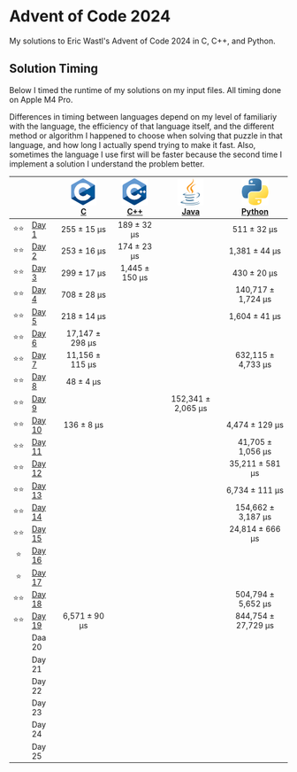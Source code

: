 # Advent of Code 2024

My solutions to Eric Wastl's Advent of Code 2024 in C, C++, and Python.

## Solution Timing

Below I timed the runtime of my solutions on my input files. All timing done on Apple M4 Pro.

Differences in timing between languages depend on my level of familiariy with the language, the efficiency of that language itself, and the different method or algorithm I happened to choose when solving that puzzle in that language, and how long I actually spend trying to make it fast. Also, sometimes the language I use first will be faster because the second time I implement a solution I understand the problem better.

|    |                                                | [![C](aoc24c/c.png)](/aoc24c/)<br>[C](/aoc24c/) | [![C](aoc24cpp/cpp.png)](/aoc24cpp/)<br>[C++](/aoc24cpp/) | [![Java](aoc24java/java.png)](/aoc24java/)<br>[Java](/aoc24java/) | [![Python](aoc24py/py.png)](/aoc24py/)<br>[Python](/aoc24py/) |
|:--:|:-----------------------------------------------|:-----------------------------------------------:|:---------------------------------------------------------:|:-----------------------------------------------------------------:|:-------------------------------------------------------------:|
|⭐️⭐️| [Day 1](https://adventofcode.com/2024/day/1)   |     255 ±  15 μs                                |     189 ±  32 μs                                          |                                                                   |     511 ±     32 μs                                            |
|⭐️⭐️| [Day 2](https://adventofcode.com/2024/day/2)   |     253 ±  16 μs                                |     174 ±  23 μs                                          |                                                                   |   1,381 ±     44 μs                                            |
|⭐️⭐️| [Day 3](https://adventofcode.com/2024/day/3)   |     299 ±  17 μs                                |   1,445 ± 150 μs                                          |                                                                   |     430 ±     20 μs                                            |
|⭐️⭐️| [Day 4](https://adventofcode.com/2024/day/4)   |     708 ±  28 μs                                |                                                           |                                                                   | 140,717 ±  1,724 μs                                            |
|⭐️⭐️| [Day 5](https://adventofcode.com/2024/day/5)   |     218 ±  14 μs                                |                                                           |                                                                   |   1,604 ±     41 μs                                            |
|⭐️⭐️| [Day 6](https://adventofcode.com/2024/day/6)   |  17,147 ± 298 μs                                |                                                           |                                                                   |                                                                |
|⭐️⭐️| [Day 7](https://adventofcode.com/2024/day/7)   |  11,156 ± 115 μs                                |                                                           |                                                                   | 632,115 ±  4,733 μs                                            |
|⭐️⭐️| [Day 8](https://adventofcode.com/2024/day/8)   |      48 ±   4 μs                                |                                                           |                                                                   |                                                                |
|⭐️⭐️| [Day 9](https://adventofcode.com/2024/day/9)   |                                                 |                                                           | 152,341 ± 2,065 μs                                                |                                                                |
|⭐️⭐️| [Day 10](https://adventofcode.com/2024/day/10) |     136 ±   8 μs                                |                                                           |                                                                   |   4,474 ±    129 μs                                            |
|⭐️⭐️| [Day 11](https://adventofcode.com/2024/day/11) |                                                 |                                                           |                                                                   |  41,705 ±  1,056 μs                                            |
|⭐️⭐️| [Day 12](https://adventofcode.com/2024/day/12) |                                                 |                                                           |                                                                   |  35,211 ±    581 μs                                            |
|⭐️⭐️| [Day 13](https://adventofcode.com/2024/day/13) |                                                 |                                                           |                                                                   |   6,734 ±    111 μs                                            |
|⭐️⭐️| [Day 14](https://adventofcode.com/2024/day/14) |                                                 |                                                           |                                                                   | 154,662 ±  3,187 μs                                            |
|⭐️⭐️| [Day 15](https://adventofcode.com/2024/day/15) |                                                 |                                                           |                                                                   |  24,814 ±    666 μs                                            |
|⭐️  | [Day 16](https://adventofcode.com/2024/day/16) |                                                 |                                                           |                                                                   |                                                                 |
|⭐️  | [Day 17](https://adventofcode.com/2024/day/17) |                                                 |                                                           |                                                                   |                                                               |
|⭐️⭐️| [Day 18](https://adventofcode.com/2024/day/18) |                                                 |                                                           |                                                                   | 504,794 ±  5,652 μs                                            |
|⭐️⭐️| [Day 19](https://adventofcode.com/2024/day/19) |   6,571 ±  90 μs                                |                                                           |                                                                   | 844,754 ± 27,729 μs                                            |
|    | Daa 20                                         |                                                 |                                                           |                                                                   |                                                               |
|    | Day 21                                         |                                                 |                                                           |                                                                   |                                                               |
|    | Day 22                                         |                                                 |                                                           |                                                                   |                                                               |
|    | Day 23                                         |                                                 |                                                           |                                                                   |                                                               |
|    | Day 24                                         |                                                 |                                                           |                                                                   |                                                               |
|    | Day 25                                         |                                                 |                                                           |                                                                   |                                                               |
